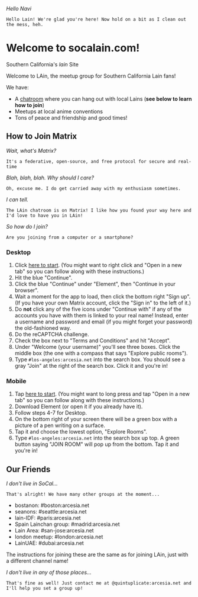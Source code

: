 _Hello Navi_

`Hello Lain! We're glad you're here! Now hold on a bit as I clean out the mess, heh.`

# Welcome to socalain.com!

Southern California's _lain_ Site

Welcome to LAin, the meetup group for Southern California Lain fans!

We have:
- A [chatroom](https://matrix.to/#/#los-angeles:arcesia.net) where you can hang out with local Lains (**see below to learn how to join**)
- Meetups at local anime conventions
- Tons of peace and friendship and good times!

## How to Join Matrix

_Wait, what's Matrix?_

`It's a federative, open-source, and free protocol for secure and real-time`

_Blah, blah, blah. Why should I care?_

`Oh, excuse me. I do get carried away with my enthusiasm sometimes. `

_I can tell._

`The LAin chatroom is on Matrix! I like how you found your way here and I'd love to have you in LAin!`

_So how do I join?_

`Are you joining from a computer or a smartphone?`
### Desktop
1. Click [here to start](https://matrix.to/#/#los-angeles:arcesia.net). (You might want to right click and "Open in a new tab" so you can follow along with these instructions.)
2. Hit the blue "Continue".
3. Click the blue "Continue" under "Element", then "Continue in your browser".
4. Wait a moment for the app to load, then click the bottom right "Sign up". (If you have your own Matrix account, click the "Sign in" to the left of it.)
5. Do **not** click any of the five icons under "Continue with" if any of the accounts you have with them is linked to your real name! Instead, enter a username and password and email (if you might forget your password) the old-fashioned way.
6. Do the reCAPTCHA challenge.
7. Check the box next to "Terms and Conditions" and hit "Accept".
8. Under "Welcome (your username)" you'll see three boxes. Click the middle box (the one with a compass that says "Explore public rooms").
9. Type `#los-angeles:arcesia.net` into the search box. You should see a gray "Join" at the right of the search box. Click it and you're in!

### Mobile
1. Tap [here to start](https://matrix.to/#/#los-angeles:arcesia.net). (You might want to long press and tap "Open in a new tab" so you can follow along with these instructions.)
2. Download Element (or open it if you already have it).
3. Follow steps 4-7 for Desktop.
4. On the bottom right of your screen there will be a green box with a picture of a pen writing on a surface.
5. Tap it and choose the lowest option, "Explore Rooms".
7. Type `#los-angeles:arcesia.net` into the search box up top. A green button saying "JOIN ROOM" will pop up from the bottom. Tap it and you're in!

## Our Friends
_I don't live in SoCal..._

`That's alright! We have many other groups at the moment...`

- bostanon: #boston:arcesia.net
- seanons: #seattle:arcesia.net
- lain-IDF: #paris:arcesia.net
- Spain Lainchan group: #madrid:arcesia.net
- Lain Area: #san-jose:arcesia.net
- london meetup: #london:arcesia.net
- LainUAE: #dubai:arcesia.net

The instructions for joining these are the same as for joining LAin, just with a different channel name!

_I don't live in any of those places..._

`That's fine as well! Just contact me at @quintuplicate:arcesia.net and I'll help you set a group up!`
